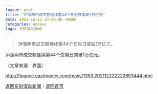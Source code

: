 ```yaml
---
layout: post
title: "沪深两市成交额连续第44个交易日突破1万亿元"
date: 2021-12-22 14:48:40 +0800
categories: emnews
tags: 东财滚动新闻
---
```

> 沪深两市成交额连续第44个交易日突破1万亿元。

<p>沪深两市成交额连续第44个交易日突破1万亿元。</p><p class="em_media">（文章来源：界面）</p>

<http://finance.eastmoney.com/news/1353,202112222222693444.html>

[返回东财滚动新闻](//finews.withounder.com/emnews/)｜[返回首页](//finews.withounder.com/)